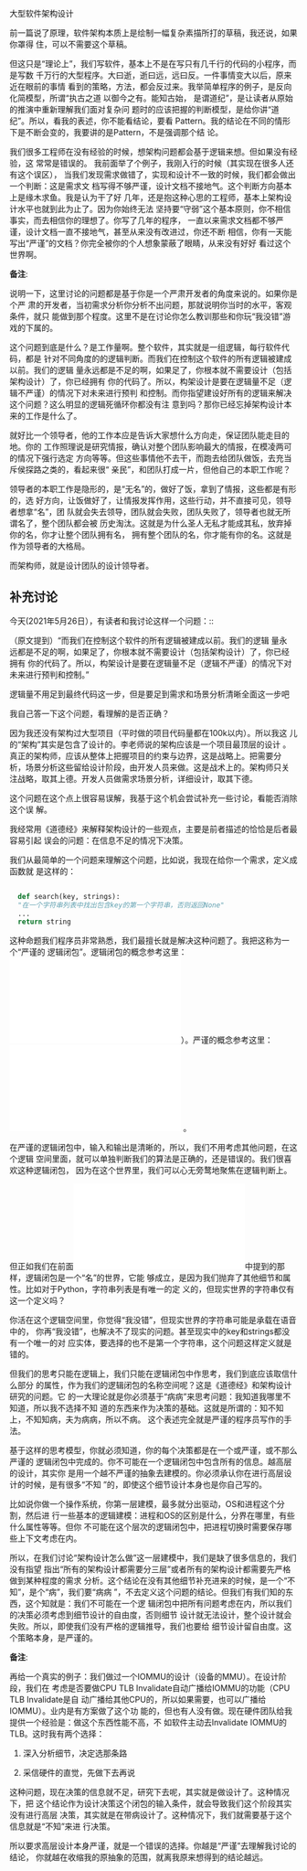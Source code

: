     
大型软件架构设计

前一篇说了原理，软件架构本质上是绘制一幅复杂素描所打的草稿，我还说，如果你罩得
住，可以不需要这个草稿。
  
但这只是“理论上”，我们写软件，基本上不是在写只有几千行的代码的小程序，而是写数
千万行的大型程序。大曰逝，逝曰远，远曰反。一件事情变大以后，原来近在眼前的事情
看到的策略，方法，都会反过来。我举简单程序的例子，是反向化简模型，所谓“执古之道
以御今之有。能知古始， 是谓道纪”，是让读者从原始的推演中重新理解我们面对复杂问
题时的应该把握的判断模型，是给你讲“道纪”。所以，看我的表述，你不能看结论，要看
Pattern。我的结论在不同的情形下是不断会变的，我要讲的是Pattern，不是强调那个结
论。

我们很多工程师在没有经验的时候，想架构问题都会基于逻辑来想。但如果没有经验，这
常常是错误的。 我前面举了个例子，我刚入行的时候（其实现在很多人还有这个误区），
当我们发现需求做错了，实现和设计不一致的时候，我们都会做出一个判断：这是需求文
档写得不够严谨，设计文档不接地气。这个判断方向基本上是缘木求鱼。我是认为干了好
几年，还是抱这种心思的工程师，基本上架构设计水平也就到此为止了。因为你始终无法
坚持要“守弱”这个基本原则，你不相信事实，而去相信你的理想了。你写了几年的程序，
一直以来需求文档都不够严谨，设计文档一直不接地气，甚至从来没有改进过，你还不断
相信，你有一天能写出“严谨”的文档？你完全被你的个人想象蒙蔽了眼睛，从来没有好好
看过这个世界啊。

**备注**:

  说明一下，这里讨论的问题都是基于你是一个严肃开发者的角度来说的。如果你是个严
  肃的开发者，当初需求分析你分析不出问题，那就说明你当时的水平，客观条件，就只
  能做到那个程度。这里不是在讨论你怎么教训那些和你玩“我没错”游戏的下属的。

这个问题到底是什么？是工作量啊。整个软件，其实就是一组逻辑，每行软件代码，都是
针对不同角度的的逻辑判断。而我们在控制这个软件的所有逻辑被建成以前。我们的逻辑
量永远都是不足的啊，如果足了，你根本就不需要设计（包括架构设计）了，你已经拥有
你的代码了。所以，构架设计是要在逻辑量不足（逻辑不严谨）的情况下对未来进行预判
和控制。而你指望建设好所有的逻辑来解决这个问题？这么明显的逻辑死循环你都没有注
意到吗？那你已经忘掉架构设计本来的工作是什么了。

就好比一个领导者，他的工作本应是告诉大家想什么方向走，保证团队能走目的地。你的
工作照理说是研究情报，确认对整个团队影响最大的情报，在模凌两可的情况下强行选定
方向等等。但这些事情他不去干，而跑去给团队做饭，去充当斥侯探路之类的，看起来很“
亲民”，和团队打成一片，但他自己的本职工作呢？

领导者的本职工作是隐形的，是“无名”的，做好了饭，拿到了情报，这些都是有形的，选
好方向，让饭做好了，让情报发挥作用，这些行动，并不直接可见，领导者想拿“名”，团
队就会失去领导，团队就会失败，团队失败了，领导者也就无所谓名了，整个团队都会被
历史淘汰。这就是为什么圣人无私才能成其私，放弃掉你的名，你才让整个团队拥有名，
拥有整个团队的名，你才能有你的名。这就是作为领导者的大格局。

而架构师，就是设计团队的设计领导者。
  
## 补充讨论

今天(2021年5月26日），有读者和我讨论这样一个问题：::

  （原文提到）“而我们在控制这个软件的所有逻辑被建成以前。我们的逻辑 量永
  远都是不足的啊，如果足了，你根本就不需要设计（包括架构设计）了，你已经
  拥有 你的代码了。所以，构架设计是要在逻辑量不足（逻辑不严谨）的情况下对
  未来进行预判和控制。”

  逻辑量不用足到最终代码这一步，但是要足到需求和场景分析清晰全面这一步吧

  我自己答一下这个问题，看理解的是否正确？

  因为我还没有架构过大型项目（平时做的项目代码量都在100k以内）。所以我这
  儿的“架构”其实是包含了设计的。李老师说的架构应该是一个项目最顶层的设计
  。真正的架构师，应该从整体上把握项目的约束与边界，这是战略上。把需要分
  析，场景分析这些留给设计阶段，由开发人员来做。这是战术上的。架构师只关
  注战略，取其上德。开发人员做需求场景分析，详细设计，取其下德。

这个问题在这个点上很容易误解，我基于这个机会尝试补充一些讨论，看能否消除这个误
解。

我经常用《道德经》来解释架构设计的一些观点，主要是前者描述的恰恰是后者最容易引起
误会的问题：在信息不足的情况下决策。

我们从最简单的一个问题来理解这个问题，比如说，我现在给你一个需求，定义成函数就
是这样的：

```python

  def search(key, strings):
  "在一个字符串列表中找出包含key的第一个字符串，否则返回None"
  ...
  return string
```

这种命题我们程序员非常熟悉，我们最擅长就是解决这种问题了。我把这称为一个“严谨的
逻辑闭包”。逻辑闭包的概念参考这里：![](逻辑闭包.md)）。严谨的概念参考这里：
![](逻辑如水.md) 。

在严谨的逻辑闭包中，输入和输出是清晰的，所以，我们不用考虑其他问题，在这个逻辑
空间里面，就可以单独判断我们的算法是正确的，还是错误的。我们很喜欢这种逻辑闭包，
因为在这个世界里，我们可以心无旁鹜地聚焦在逻辑判断上。

但正如我们在前面![](逻辑如水.md)中提到的那样，逻辑闭包是一个“名”的世界，它能
够成立，是因为我们抛弃了其他细节和属性。比如对于Python，字符串列表是有唯一的定
义的，但现实世界的字符串仅有这一个定义吗？

你活在这个逻辑空间里，你觉得“我没错”，但现实世界的字符串可能是承载在语音中的，
你再“我没错”，也解决不了现实的问题。甚至现实中的key和strings都没有一个唯一的对
应实体，要选择的也不是第一个字符串，这个问题这样定义就是错的。

但我们的思考只能在逻辑上，我们只能在逻辑闭包中作思考，我们到底应该取信什么部分
的属性，作为我们的逻辑闭包的名称空间呢？这是《道德经》和架构设计研究的问题。它
的一大理论就是你必须基于“病病”来思考问题：我知道我哪里不知道，所以我不选择不知
道的东西来作为决策的基础。这就是所谓的：知不知上，不知知病，夫为病病，所以不病。
这个表述完全就是严谨的程序员写作的手法。

基于这样的思考模型，你就必须知道，你的每个决策都是在一个或严谨，或不那么严谨的
逻辑闭包中完成的。你不可能在一个逻辑闭包中包含所有的信息。越高层的设计，其实你
是用一个越不严谨的抽象去建模的。你必须承认你在进行高层设计的时候，是有很多“不知
”的，即使这个细节设计本身也是你自己写的。

比如说你做一个操作系统，你第一层建模，最多就分出驱动，OS和进程这个分割，然后进
行一些基本的逻辑建模：进程和OS的区别是什么，分界在哪里，有些什么属性等等。但你
不可能在这个层次的逻辑闭包中，把进程切换时需要保存哪些上下文考虑在内。

所以，在我们讨论“架构设计怎么做”这一层建模中，我们是缺了很多信息的，我们没有指望
指出“所有的架构设计都需要分三层”或者所有的架构设计都需要先严格做到某种程度的需求
分析。这个结论在没有其他细节补充进来的时候，是一个“不知”，是个“病”，我们要“病病
”，不去定义这个问题的结论。但我们有我们知的东西，这个知就是：我们不可能在一个逻
辑闭包中把所有问题考虑在内，所以我们的决策必须考虑到细节设计的自由度，否则细节
设计就无法设计，整个设计就会失败。所以，即使我们没有严格的逻辑推导，我们也要给
细节设计留自由度。这个策略本身，是严谨的。

**备注**:

  再给一个真实的例子：我们做过一个IOMMU的设计（设备的MMU）。在设计阶段，我们在
  考虑是否要做CPU TLB Invalidate自动广播给IOMMU的功能（CPU TLB Invalidate是自
  动广播给其他CPU的，所以如果需要，也可以广播给IOMMU）。业内是有方案做了这个功
  能的，但也有人没有做。现在硬件团队给我提供一个经验是：做这个东西性能不高，不
  如软件主动去Invalidate IOMMU的TLB。这时我有两个选择：

  1. 深入分析细节，决定选那条路

  2. 采信硬件的直觉，先做下去再说

  这种问题，现在决策的信息就不足，研究下去呢，其实就是做设计了。这种情况下，把
  这个结论作为设计决策这个闭包的输入条件，就会导致我们这个阶段其实没有进行高层
  决策，其实就是在带病设计了。这种情况下，我们就需要基于这个信息就是“不知”来进
  行决策。

所以要求高层设计本身严谨，就是一个错误的选择。你越是“严谨”去理解我讨论的结论，
你就越在收缩我的原抽象的范围，就离我原来想得到的结论越远。
